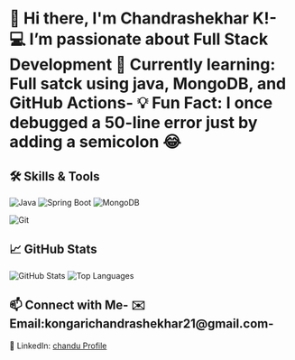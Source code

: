 # 👋 Hi there, I'm Chandrashekhar K!- 💻 I’m passionate about Full Stack Development 🌱 Currently learning: Full satck using java, MongoDB, and GitHub Actions- 💡 Fun Fact: I once debugged a 50-line error just by adding a semicolon 😂
## 🛠️ Skills & Tools
![Java](https://img.shields.io/badge/Java-ED8B00?style=for-the-badge&logo=java&logoColor=white)
![Spring Boot](https://img.shields.io/badge/SpringBoot-6DB33F?style=for-the-badge&logo=spring-boot&logoColor=white)
![MongoDB](https://img.shields.io/badge/MongoDB-4DB33D?style=for-the-badge&logo=mongodb&logoColor=white)
[](https://img.shields.io/badge/:badgeContent?style=for-the-badge&logo=java&label=MongoDB&color=red)

![Git](https://img.shields.io/badge/Git-F05032?style=for-the-badge&logo=git&logoColor=white)
## 📈 GitHub Stats
![GitHub Stats](https://github-readme-stats.vercel.app/api?username=shekhar2161&show_icons=true&theme=radical)
![Top Languages](https://github-readme-stats.vercel.app/api/top-langs/?username=shekhar2161&layout=compact)
## 📫 Connect with Me- ✉️ Email:kongarichandrashekhar21@gmail.com- 
🔗 LinkedIn: [chandu Profile](https://linkedin.com/in/shekhar-example)



